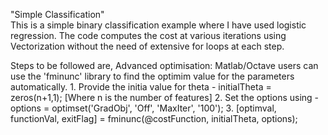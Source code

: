 "Simple Classification"  
This is a simple binary classification example where I have used logistic regression.
The code computes the cost at various iterations using Vectorization without the need of extensive for loops at each step.

Steps to be followed are,
Advanced optimisation:
Matlab/Octave users can use the 'fminunc' library to find the optimim value for the parameters automatically.
	1. Provide the initia value for theta - initialTheta = zeros(n+1,1); [Where n is the number of features] 
	2. Set the options using - options = optimset('GradObj', 'Off', 'MaxIter', '100');
	3. [optimval, functionVal, exitFlag] = fminunc(@costFunction, initialTheta, options);	
